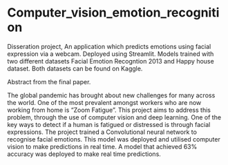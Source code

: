 # Computer_vision_emotion_recognition
Disseration project, An application which predicts emotions using facial expression via a webcam. Deployed using Streamlit. 
Models trained with two different datasets Facial Emotion Recogntion 2013 and Happy house dataset. 
Both datasets can be found on Kaggle. 

Abstract from the final paper. 

The global pandemic has brought about new challenges for many across the world. One of the most prevalent amongst workers who are now working from home is “Zoom Fatigue”. This project aims to address this problem, through the use of computer vision and deep learning. One of the key ways to detect if a human is fatigued or distressed is through facial expressions. The project trained a Convolutional neural network to recognise facial emotions. This model was deployed and utilised computer vision to make predictions in real time. A model that achieved 63% accuracy was deployed to make real time predictions. 

